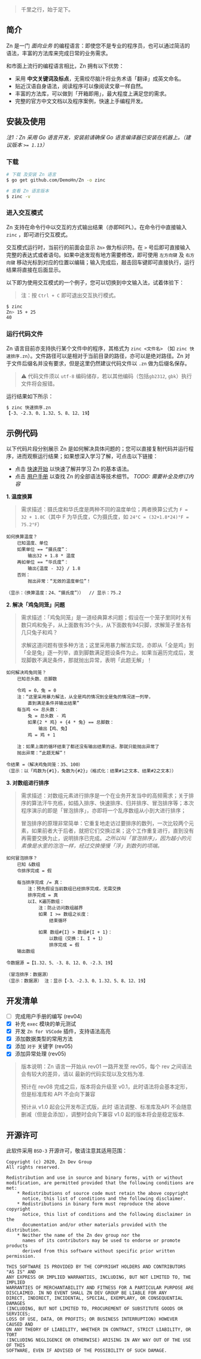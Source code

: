 > 千里之行，始于足下。

## 简介

Zn 是一门 _面向业务_ 的编程语言：即使您不是专业的程序员，也可以通过简洁的语法，丰富的方法库来完成日常的业务需求。

和市面上流行的编程语言相比，Zn 拥有以下优势：

- 采用 **中文关键词及标点**，无需绞尽脑汁将业务术语「翻译」成英文命名。
- 贴近汉语自身语法，阅读程序可以像阅读文章一样自然。
- 丰富的方法库，可以做到「开箱即用」，最大程度上满足您的需求。
- 完整的官方中文文档以及程序案例，快速上手编程开发。

## 安装及使用

_注1：Zn 采用 Go 语言开发，安装前请确保 Go 语言编译器已安装在机器上。（建议版本 `>= 1.13`）_  

### 下载
```sh
# 下载 及安装 Zn 语言
$ go get github.com/DemoHn/Zn -o zinc

# 查看 Zn 语言版本
$ zinc -v
```

### 进入交互模式

Zn 支持在命令行中以交互的方式输出结果（亦即REPL）。在命令行中直接输入 `zinc` ，即可进行交互模式。

交互模式运行时，当前行的前面会显示 `Zn>` 做为标识符。在 `>` 号后即可直接输入完整的表达式或者语句。如果中途发现有地方需要修改，即可使用 `左方向键` 及 `右方向键` 移动光标到对应的位置以编辑；输入完成后，敲击回车键即可直接执行，运行结果将直接在后面显示。

以下即为使用交互模式的一个例子，您可以切换到中文输入法，试着体验下：  
  > 注：按 `Ctrl + C` 即可退出交互执行模式。

```sh
$ zinc
Zn> 15 + 25
40
```

### 运行代码文件

Zn 语言目前亦支持执行某个文件中的程序，其格式为 `zinc <文件名>` （如 `zinc 快速排序.zn`）。文件路径可以是相对于当前目录的路径，亦可以是绝对路径。Zn 对于文件后缀名并没有要求，但是这里仍然建议代码文件以 `.zn` 做为后缀名保存。

> ⚠️ 代码文件须以 `utf-8` 编码储存，若以其他编码（包括`gb2312`, `gbk`）执行文件将会报错。

运行结果如下所示：
```sh
$ zinc 快速排序.zn
【-3、-2.3、0、1.32、5、8、12、19】
```

## 示例代码

以下代码片段分别展示 Zn 是如何解决具体问题的；您可以直接复制代码并运行程序，进而观察运行结果；如果想深入学习了解，可点击以下链接：

- 点击 [快速开始](./doc/zh-cn/manual/快速开始.md) 以快速了解并学习 Zn 的基本语法。  
- 点击 [用户手册](./doc/zh-cn/manual/README.md) 以查找 Zn 的全部语法等技术细节。 _TODO: 需要补全及修订内容_  

**1. 温度换算**

> 需求描述：摄氏度和华氏度是两种不同的温度单位；两者换算公式为 `F = 32 + 1.8C`（其中 F 为华氏度，C为摄氏度，如 `24°C = (32+1.8*24)°F = 75.2°F`）

```zn
如何换算温度？
    已知温度、单位
    如果单位 == “摄氏度”：
        输出32 + 1.8 * 温度
    再如单位 == “华氏度”：
        输出{温度 - 32} / 1.8
    否则：
        抛出异常：“无效的温度单位”！

（显示：（换算温度：24、“摄氏度”））  // 显示：75.2
```

**2. 解决「鸡兔同笼」问题**

> 需求描述：「鸡兔同笼」是一道经典算术问题；假设在一个笼子里同时关有数只鸡和兔子，从上面数有35个头，从下面数有94只脚，求解笼子里各有几只兔子和鸡？  
>  
> 求解这道问题有很多种方法；这里采用暴力解法实现，亦即从「全是鸡」到「全是兔」逐一列举，直到脚数满足题设条件为止。如果当遍历完成后，发现脚数不满足条件，那就抛出异常，表明「此题无解」！

```zn
如何解决鸡兔同笼？
    已知总头数、总脚数

    令鸡 = 0，兔 = 0
    注：“这里采用暴力解法，从全是鸡的情况到全是兔的情况逐一列举，
        直到满足条件并输出结果”
    每当鸡 <= 总头数：
        兔 = 总头数 - 鸡        
        如果{2 * 鸡} + {4 * 兔} == 总脚数：
            输出【鸡、兔】
        鸡 = 鸡 + 1

    注：如果上面的循环结束了都还没有输出结果的话，那就只能抛出异常了
    抛出异常：“此题无解”！

令结果 =（解决鸡兔同笼：35、100）
（显示：以「鸡数为{#1}，兔数为{#2}」（格式化：结果#1之文本、结果#2之文本））
```

**3. 对数组进行排序**

> 需求描述：对数组元素进行排序是一个在业务开发当中的高频需求；关于排序的算法汗牛充栋，如插入排序、快速排序、归并排序、冒泡排序等；本次程序演示的即是「冒泡排序」，亦即将一个乱序数组从小到大进行排序；
>  
> 冒泡排序的原理非常简单：它重复地走访过要排序的数列，一次比较两个元素，如果前者大于后者，就把它们交换过来；这个工作重复进行，直到没有再需要交换为止，说明排序已完成。_之所以叫「冒泡排序」，因为越小的元素像是水里的泡泡一样，经过交换慢慢「浮」到数列的项端。_


```zn
如何冒泡排序？
    已知 &数组
    令排序完成 = 假

    每当排序完成 /= 真：
        注：预先假设当前数组已经排序完成，无需交换
        排序完成 = 真
        以I、K遍历数组：
            注：防止访问数组越界
            如果 I >= 数组之长度：
                结束循环

            如果 数组#{I} > 数组#{I + 1}：
                以数组（交换：I、I + 1）
                排序完成 = 假
    输出数组

令数据源 =【1.32、5、-3、8、12、0、-2.3、19】

（冒泡排序：数据源）
（显示：数据源） 注：显示【-3、-2.3、0、1.32、5、8、12、19】
```

## 开发清单

- [ ] 完成用户手册的编写 (rev04)
- [X] 补充 `exec` 模块的单元测试
- [X] 开发 `Zn for VSCode` 插件，支持语法高亮
- [X] 添加数据类型的常用方法
- [X] 添加 `对于` 关键字 (rev05)
- [X] 添加异常处理 (rev05)

> 版本说明：Zn 语言一开始从 rev01 一路开发至 rev05，每个 rev 之间语法会有较大的差异，请以
> 最新的代码实现以及文档为准.
>
> 预计在 rev08 完成之后，版本将会升级至 v0.1，此时语法将会基本定形，但是标准库和 API 不会向下兼容
>
> 预计从 v1.0 起会公开发布正式版，此时 语法调整、标准库及API 不会随意删减（但是会添加），调整时会向下兼容
> v1.0 起的版本将会是稳定版本.

## 开源许可

此软件采用 `BSD-3` 开源许可，敬请注意其适用范围：

```
Copyright (c) 2020, Zn Dev Group
All rights reserved.

Redistribution and use in source and binary forms, with or without
modification, are permitted provided that the following conditions are met:
    * Redistributions of source code must retain the above copyright
      notice, this list of conditions and the following disclaimer.
    * Redistributions in binary form must reproduce the above copyright
      notice, this list of conditions and the following disclaimer in the
      documentation and/or other materials provided with the distribution.
    * Neither the name of the Zn dev group nor the
      names of its contributors may be used to endorse or promote products
      derived from this software without specific prior written permission.

THIS SOFTWARE IS PROVIDED BY THE COPYRIGHT HOLDERS AND CONTRIBUTORS "AS IS" AND
ANY EXPRESS OR IMPLIED WARRANTIES, INCLUDING, BUT NOT LIMITED TO, THE IMPLIED
WARRANTIES OF MERCHANTABILITY AND FITNESS FOR A PARTICULAR PURPOSE ARE
DISCLAIMED. IN NO EVENT SHALL ZN DEV GROUP BE LIABLE FOR ANY
DIRECT, INDIRECT, INCIDENTAL, SPECIAL, EXEMPLARY, OR CONSEQUENTIAL DAMAGES
(INCLUDING, BUT NOT LIMITED TO, PROCUREMENT OF SUBSTITUTE GOODS OR SERVICES;
LOSS OF USE, DATA, OR PROFITS; OR BUSINESS INTERRUPTION) HOWEVER CAUSED AND
ON ANY THEORY OF LIABILITY, WHETHER IN CONTRACT, STRICT LIABILITY, OR TORT
(INCLUDING NEGLIGENCE OR OTHERWISE) ARISING IN ANY WAY OUT OF THE USE OF THIS
SOFTWARE, EVEN IF ADVISED OF THE POSSIBILITY OF SUCH DAMAGE.
```